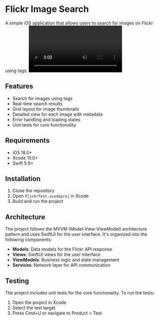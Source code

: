 # Flickr Image Search

A simple iOS application that allows users to search for images on Flickr using tags.
<video controls>
  <source src="https://github.com/sagaya120/FlickrTest/raw/refs/heads/main/demo.mov" type="video/mp4">
</video>

## Features

- Search for images using tags
- Real-time search results
- Grid layout for image thumbnails
- Detailed view for each image with metadata
- Error handling and loading states
- Unit tests for core functionality

## Requirements

- iOS 18.0+
- Xcode 15.0+
- Swift 5.9+

## Installation

1. Clone the repository
2. Open `FlickrTest.xcodeproj` in Xcode
3. Build and run the project

## Architecture

The project follows the MVVM (Model-View-ViewModel) architecture pattern and uses SwiftUI for the user interface. It's organized into the following components:

- **Models**: Data models for the Flickr API response
- **Views**: SwiftUI views for the user interface
- **ViewModels**: Business logic and state management
- **Services**: Network layer for API communication

## Testing

The project includes unit tests for the core functionality. To run the tests:

1. Open the project in Xcode
2. Select the test target
3. Press Cmd+U or navigate to Product > Test
